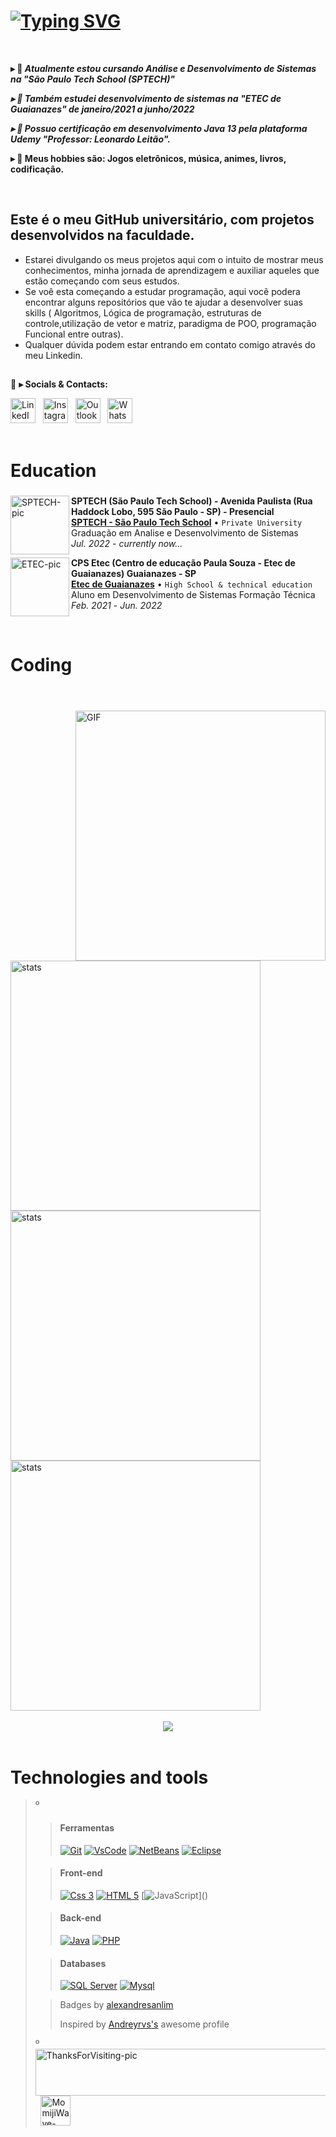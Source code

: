 <!--
❗ ➤ References used in this Repository:
🔗 • https://github.com/kyechan99/capsule-render
🔗 • https://github.com/antonkomarev/github-profile-views-counter
🔗 • https://github.com/DenverCoder1/custom-icon-badges
🔗 • https://github.com/DenverCoder1/github-readme-streak-stats
🔗 • https://github.com/anuraghazra/github-readme-stats
🔗 • https://github.com/lucassilvallima/Badges4-README.md-Profile
🔗 • https://profilepicturemaker.com
🔗 • https://devicon.dev
🔗 • https://shields.io
🔗 • https://emoji.gg
🔗 • https://getemoji.com
🔗 • https://github.com/juletopi/juletopi
🔗 • https://github.com/DarkBear0121
-->


###
# [![Typing SVG](https://readme-typing-svg.demolab.com?font=Arial&size=40&pause=1000&color=FFFFFF&background=FFFFFF00&vCenter=true&width=1000&height=60&lines=%F0%9F%91%8B+Olá+Meu+nome+é+Lucas,+e+eu+sou+um+desenvolvedor)](https://git.io/typing-svg)

<br>

**▸ 🔭 <i> Atualmente estou cursando Análise e Desenvolvimento de Sistemas na "São Paulo Tech School (SPTECH)"**

**▸ 🔭 Também estudei desenvolvimento de sistemas na "ETEC de Guaianazes" de janeiro/2021 a junho/2022**

**▸ 🔭 Possuo certificação em desenvolvimento Java 13 pela plataforma Udemy "Professor: Leonardo Leitão". </i>**

**▸ 🔭 Meus hobbies são: Jogos eletrônicos, música, animes, livros, codificação. </i>**

<br>

## <h2>Este é o meu GitHub universitário, com projetos desenvolvidos na faculdade.</h2>
  - Estarei divulgando os meus projetos aqui com o intuito de mostrar meus conhecimentos, minha jornada de aprendizagem e auxiliar aqueles que estão começando com seus estudos.
 - Se voê esta começando a estudar programação, aqui você podera encontrar alguns repositórios que vão te ajudar a desenvolver suas skills ( Algoritmos, Lógica de programação, estruturas de controle,utilização de vetor e matriz, paradigma de POO, programação Funcional entre outras).
 - Qualquer dúvida podem  estar entrando em contato comigo através do meu Linkedin.  <br>

##

💬 **▸ Socials & Contacts:**

<div align='left'>
    <a href="https://www.linkedin.com/in/lucas-analistasistemas/"><img src="https://cdn.jsdelivr.net/gh/devicons/devicon/icons/linkedin/linkedin-original.svg"  width="40" height="40" alt="LinkedIn-icon"></a>&nbsp;&nbsp;
<a href="https://www.instagram.com/luckas_sillva_lima/"><img src="https://cdn3.emoji.gg/emojis/6333-instagram.png" width="40" height="40" alt="Instagram-icon"></a>&nbsp;&nbsp;
<a href="mailto:luckassilvallima@hotmail.com"><img src="https://pngimg.com/uploads/email/email_PNG100738.png" width="40" height="40" alt="Outlook-icon"></a>&nbsp;&nbsp;
<a href="http://api.whatsapp.com/send?phone=5511960139706"><img src="https://cdn3.emoji.gg/emojis/6158-whatsapp.png" width="40" height="40" alt="WhatsApp-icon"></a>&nbsp;&nbsp;
</div>

<br>

# Education

###

  <a href="https://www.sptech.school/"><img src="https://yt3.googleusercontent.com/m0jih65f0Q0AMYehLv47SoZ3uHsnq6TgXj6gsedR44PCIdN1CIV4fdEp-7vgx8s0iESYooRpDxY=s900-c-k-c0x00ffffff-no-rj" align="left" width="94" height="94" alt="SPTECH-pic"/></a>
  **SPTECH (São Paulo Tech School) - Avenida Paulista (Rua Haddock Lobo, 595 São Paulo - SP) - Presencial** \
  [**SPTECH - São Paulo Tech School**](https://www.sptech.school/) • `Private University` \
  Graduação em Analise e Desenvolvimento de Sistemas \
  <i>Jul. 2022</i> - <i>currently now...</i>
  <br/>

  <a href="https://www.cps.sp.gov.br/etecs/etec-de-guaianazes-guaianazes/"><img src="https://avatars.githubusercontent.com/u/11151038?s=200&v=4" align="left" width="94" height="94" alt="ETEC-pic"/></a>
  **CPS Etec (Centro de educação Paula Souza - Etec de Guaianazes) Guaianazes - SP** \
  [**Etec de Guaianazes**](https://www.cps.sp.gov.br/etecs/etec-de-guaianazes-guaianazes/) • `High School & technical education` \
  Aluno em Desenvolvimento de Sistemas Formação Técnica \
  <i>Feb. 2021</i> - <i>Jun. 2022</i>
  <br/>
  
<br>
  
# Coding
  
<header>
  <link rel="stylesheet" href="https://cdn.jsdelivr.net/gh/devicons/devicon@v2.14.0/devicon.min.css">
</header>
  
  <img align="right" alt="GIF" src="https://user-images.githubusercontent.com/70382532/138322189-2db8df52-9dcb-40a0-88a8-c365466bd33d.gif" height='400px' width="400px"/>
  
<div align="left">
<img width="400" src="https://github-readme-stats-sigma-five.vercel.app/api?username=lucassilvvallima&show_icons=true&count_private=true&include_all_commits=true&theme=radical&border=14082b" alt="stats">
</div>  

<div align="left">
<img width='400' src="https://github-readme-stats.vercel.app/api/top-langs/?username=lucassilvvallima&layout=compact&langs_count=6&include=private&theme=radical&border_color=14082b&hide=jupyter%20notebook,makefile,c%2B%2B,cmake,hack,shell,css,html" alt="stats">
</div>  

<div align="left">
 <img width='400' src="http://github-profile-summary-cards.vercel.app/api/cards/profile-details?username=lucassilvvallima&border_color=ffffff&theme=radical" alt="stats">
</div>

<br>

<div align='center'>
  <img src="https://github-profile-trophy.vercel.app/?username=lucassilvvallima&row=1&column=6&theme=radical&margin-w=15&margin-h=15"/>
</div>

<br>

###

# Technologies and tools

>º
>> #### Ferramentas
>>
>> [![Git](https://img.shields.io/badge/GIT-E44C30?style=for-the-badge&logo=git&logoColor=white)]()
>> [![VsCode](https://img.shields.io/badge/VSCode-0078D4?style=for-the-badge&logo=visual%20studio%20code&logoColor=white)]()
>> [![NetBeans](https://img.shields.io/badge/apache%20netbeans-1B6AC6?style=for-the-badge&logo=apache%20netbeans%20IDE&logoColor=white)]()
>> [![Eclipse](https://img.shields.io/badge/Eclipse-2C2255?style=for-the-badge&logo=eclipse&logoColor=white)]()
>
>> #### Front-end
>>
>> [![Css 3](https://img.shields.io/badge/CSS3-1572B6?style=for-the-badge&logo=css3&logoColor=white)]()
>> [![HTML 5](https://img.shields.io/badge/HTML5-E34F26?style=for-the-badge&logo=html5&logoColor=white)]()
>> [![JavaScript](https://img.shields.io/badge/JavaScript-323330?style=for-the-badge&logo=javascript&logoColor=F7DF1E")]()
>
>> #### Back-end
>>
>> [![Java](https://img.shields.io/badge/Java-ED8B00?style=for-the-badge&logo=java&logoColor=white)]()
>> [![PHP](https://img.shields.io/badge/PHP-777BB4?style=for-the-badge&logo=php&logoColor=white)]()
>
>> #### Databases
>>
>> [![SQL Server](https://img.shields.io/badge/Microsoft%20SQL%20Server-CC2927?style=for-the-badge&logo=microsoft%20sql%20server&logoColor=white)]()
>> [![Mysql](https://img.shields.io/badge/MySQL-005C84?style=for-the-badge&logo=mysql&logoColor=white)](https://www.mysql.com/)
>
>> Badges by [alexandresanlim](https://github.com/alexandresanlim/Badges4-README.md-Profile#-database- "Click Me")
>>
>> Inspired by [Andreyrvs's](https://github.com/Andreyrvs- "Click Me") awesome profile
>
>º
<a href="https://user-images.githubusercontent.com/76459155/190626822-07db797b-c700-49ba-acc6-9dbcc32ef235.png"><img align="center" src="https://user-images.githubusercontent.com/76459155/189621564-f03a3dc6-3ef8-404e-8bfc-17815b409f2a.png" align="center" width="530" height="75" alt="ThanksForVisiting-pic" /></a> &#8196; <a href="https://emoji.gg/emoji/1564-momijiwave"><img src="https://cdn3.emoji.gg/emojis/1564-momijiwave.png" width="48" height="48" alt="MomijiWave-emoji"></a>
</div>
